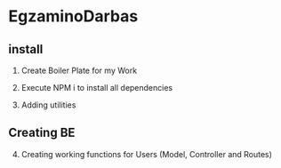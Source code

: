 # EgzaminoDarbas

## install

1. Create Boiler Plate for my Work

2. Execute NPM i to install all dependencies

3. Adding utilities

## Creating BE

4. Creating working functions for Users (Model, Controller and Routes)
